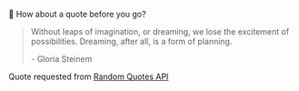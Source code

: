 📣 How about a quote before you go?

> Without leaps of imagination, or dreaming, we lose the excitement of possibilities. Dreaming, after all, is a form of planning.
>
> <p>- Gloria Steinem</p>

Quote requested from [Random Quotes API](https://github.com/lukePeavey/quotable)
